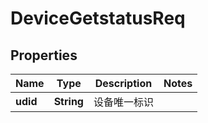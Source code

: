 # DeviceGetstatusReq

## Properties
Name | Type | Description | Notes
------------ | ------------- | ------------- | -------------
**udid** | **String** | 设备唯一标识 | 
